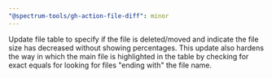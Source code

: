 ```yaml
---
"@spectrum-tools/gh-action-file-diff": minor
---
```


Update file table to specify if the file is deleted/moved and indicate the file size has decreased without showing percentages. This update also hardens the way in which the main file is highlighted in the table by checking for exact equals for looking for files "ending with" the file name.
